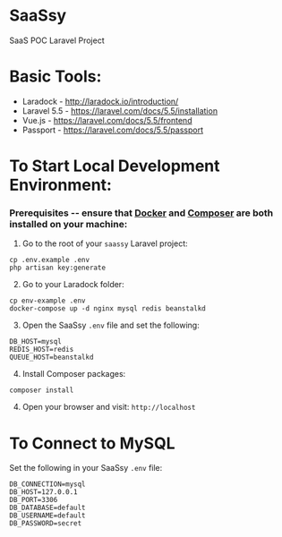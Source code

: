 # SaaSsy
SaaS POC Laravel Project

# Basic Tools:
* Laradock - http://laradock.io/introduction/
* Laravel 5.5 - https://laravel.com/docs/5.5/installation
* Vue.js - https://laravel.com/docs/5.5/frontend
* Passport - https://laravel.com/docs/5.5/passport

# To Start Local Development Environment:
### Prerequisites -- ensure that [Docker](https://docs.docker.com/engine/installation/) and [Composer](https://getcomposer.org/doc/00-intro.md) are both installed on your machine: 

1. Go to the root of your `saassy` Laravel project:
```
cp .env.example .env
php artisan key:generate
```

2. Go to your Laradock folder:
```
cp env-example .env
docker-compose up -d nginx mysql redis beanstalkd
```

3. Open the SaaSsy `.env` file and set the following: 
```
DB_HOST=mysql
REDIS_HOST=redis
QUEUE_HOST=beanstalkd
```

4. Install Composer packages: 
```
composer install
```

4. Open your browser and visit: 
`http://localhost`

# To Connect to MySQL 
Set the following in your SaaSsy `.env` file:
```
DB_CONNECTION=mysql
DB_HOST=127.0.0.1
DB_PORT=3306
DB_DATABASE=default
DB_USERNAME=default
DB_PASSWORD=secret
```